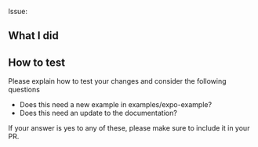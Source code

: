 Issue:

## What I did

## How to test

Please explain how to test your changes and consider the following questions

- Does this need a new example in examples/expo-example?
- Does this need an update to the documentation?

If your answer is yes to any of these, please make sure to include it in your PR.

<!--

Everybody: Please submit all PRs to the `next-6.0` branch unless they are specific to 5.3. Storybook maintainers cherry-pick bug and documentation fixes into the `master` branch as part of the release process, so you shouldn't need to worry about this.

Maintainers: Please tag your pull request with at least one of the following:
`["cleanup", "BREAKING CHANGE", "feature request", "bug", "documentation", "maintenance", "dependencies", "other"]`

-->
